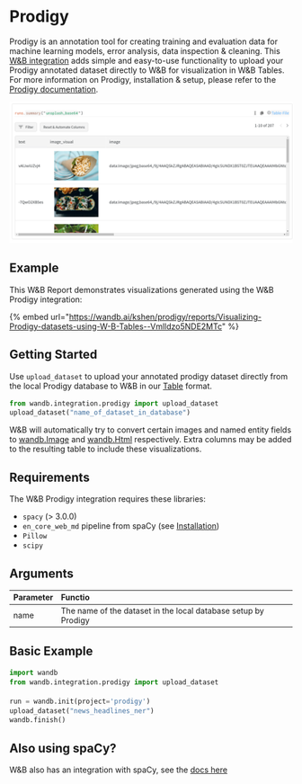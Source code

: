 # Prodigy

Prodigy is an annotation tool for creating training and evaluation data for machine learning models, error analysis, data inspection & cleaning. This [W&B integration](https://github.com/wandb/client/blob/master/wandb/integration/prodigy/prodigy.py) adds simple and easy-to-use functionality to upload your Prodigy annotated dataset directly to W&B for visualization in W&B Tables. For more information on Prodigy, installation & setup, please refer to the [Prodigy documentation](https://prodi.gy/docs/).

![W&amp;B Tables enables you to explore yourcan visualise your Prodigy datasets](../../../.gitbook/assets/screenshot-from-2021-08-25-13-04-57.png)

## Example

This W&B Report demonstrates visualizations generated using the W&B Prodigy integration:

{% embed url="https://wandb.ai/kshen/prodigy/reports/Visualizing-Prodigy-datasets-using-W-B-Tables--Vmlldzo5NDE2MTc" %}

## Getting Started

Use `upload_dataset` to upload your annotated prodigy dataset directly from the local Prodigy database to W&B in our [Table](https://docs.wandb.ai/ref/python/data-types/table) format.

```python
from wandb.integration.prodigy import upload_dataset
upload_dataset("name_of_dataset_in_database")
```

W&B will automatically try to convert certain images and named entity fields to [wandb.Image](https://docs.wandb.ai/ref/python/data-types/image) and [wandb.Html](https://docs.wandb.ai/ref/python/data-types/html) respectively. Extra columns may be added to the resulting table to include these visualizations.

## Requirements

The W&B Prodigy integration requires these libraries:

* `spacy` \(&gt; 3.0.0\)
* `en_core_web_md` pipeline from spaCy \(see [Installation](https://spacy.io/usage/models)\)
* `Pillow`
* `scipy`

## Arguments

| Parameter | Functio |
| :--- | :--- |
| name | The name of the dataset in the local database setup by Prodigy |

## Basic Example

```python
import wandb
from wandb.integration.prodigy import upload_dataset

run = wandb.init(project='prodigy')
upload_dataset("news_headlines_ner")
wandb.finish()
```

## Also using spaCy?

W&B also has an integration with spaCy, see the [docs here](https://docs.wandb.ai/guides/integrations/spacy)

